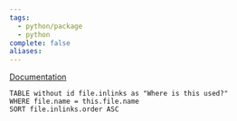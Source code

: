 ```yaml
---
tags:
  - python/package
  - python
complete: false
aliases:
---
```

[Documentation]()


```dataview
TABLE without id file.inlinks as "Where is this used?"
WHERE file.name = this.file.name
SORT file.inlinks.order ASC 
```